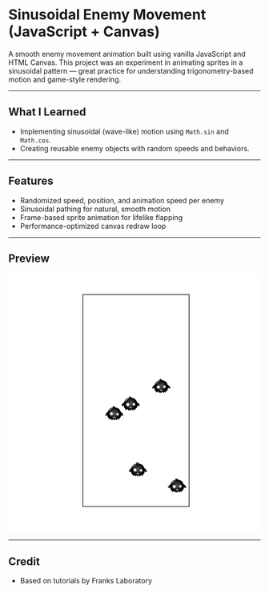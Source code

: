# Sinusoidal Enemy Movement (JavaScript + Canvas)

A smooth enemy movement animation built using vanilla JavaScript and HTML Canvas. This project was an experiment in animating sprites in a sinusoidal pattern — great practice for understanding trigonometry-based motion and game-style rendering.

---

## What I Learned

- Implementing sinusoidal (wave-like) motion using `Math.sin` and `Math.cos`.
- Creating reusable enemy objects with random speeds and behaviors.

---

## Features

- Randomized speed, position, and animation speed per enemy
- Sinusoidal pathing for natural, smooth motion
- Frame-based sprite animation for lifelike flapping
- Performance-optimized canvas redraw loop

---

## Preview

![Sinusoidal Enemy Animation Preview](./assets/preview.png)

---

## Credit

- Based on tutorials by Franks Laboratory
